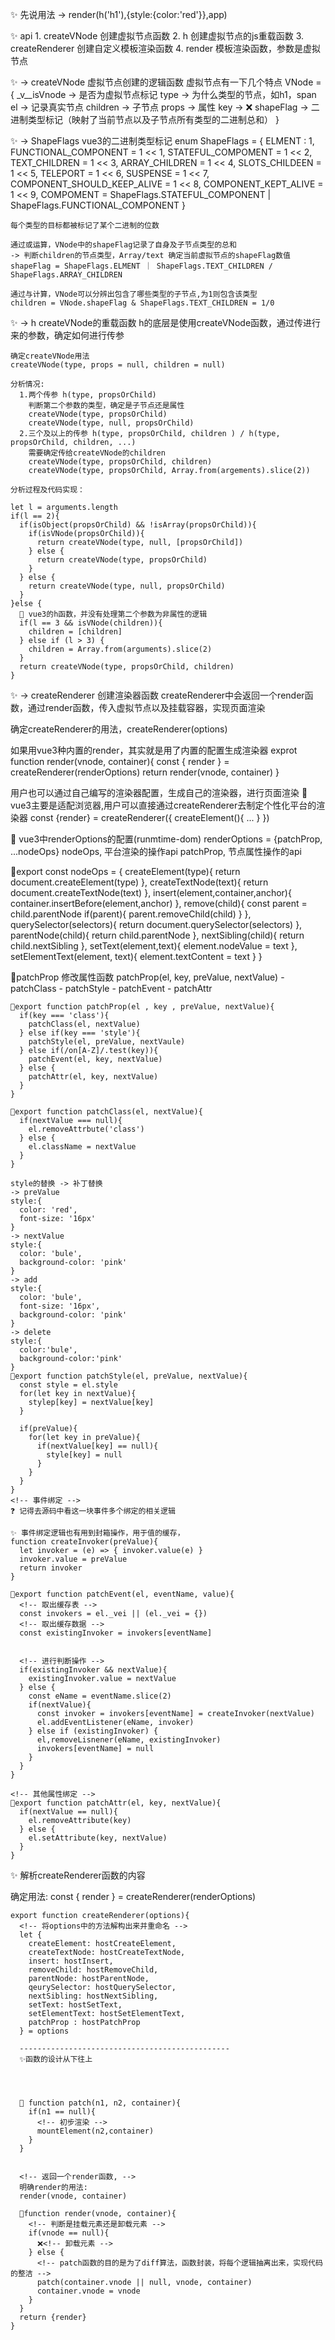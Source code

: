 ✨ 先说用法 -> render(h('h1'),{style:{color:'red'}},app)
  
✨ api 
    1. createVNode 创建虚拟节点函数
    2. h 创建虚拟节点的js重载函数
    3. createRenderer 创建自定义模板渲染函数
    4. render 模板渲染函数，参数是虚拟节点

✨ -> createVNode 虚拟节点创建的逻辑函数
    虚拟节点有一下几个特点
    VNode = {
      _v__isVnode   ->    是否为虚拟节点标记
      type          ->    为什么类型的节点，如h1，span
      el            ->    记录真实节点
      children      ->    子节点
      props         ->    属性
      key           ->    ❌
      shapeFlag     ->    二进制类型标记（映射了当前节点以及子节点所有类型的二进制总和）
    }

✨ -> ShapeFlags vue3的二进制类型标记
    enum ShapeFlags = {
      ELMENT : 1,
      FUNCTIONAL_COMPONENT = 1 << 1,
      STATEFUL_COMPOMENT = 1 << 2,
      TEXT_CHILDREN = 1 << 3,
      ARRAY_CHILDREN = 1 << 4,
      SLOTS_CHILDEEN = 1 << 5,
      TELEPORT = 1 << 6,
      SUSPENSE = 1 << 7,
      COMPONENT_SHOULD_KEEP_ALIVE = 1 << 8,
      COMPONENT_KEPT_ALIVE = 1 << 9,
      COMPOMENT = ShapeFlags.STATEFUL_COMPONENT | ShapeFlags.FUNCTIONAL_COMPONENT
    }

    每个类型的目标都被标记了某个二进制的位数
    
    通过或运算，VNode中的shapeFlag记录了自身及子节点类型的总和
    -> 判断children的节点类型，Array/text 确定当前虚拟节点的shapeFlag数值
    shapeFlag = ShapeFlags.ELMENT ｜ ShapeFlags.TEXT_CHILDREN / ShapeFlags.ARRAY_CHILDREN
    
    通过与计算，VNode可以分辨出包含了哪些类型的子节点,为1则包含该类型
    children = VNode.shapeFlag & ShapeFlags.TEXT_CHILDREN = 1/0

  
✨ -> h createVNode的重载函数
    h的底层是使用createVNode函数，通过传进行来的参数，确定如何进行传参
    
    确定createVNode用法
    createVNode(type, props = null, children = null)
    
    分析情况:
      1.两个传参 h(type, propsOrChild)
        判断第二个参数的类型，确定是子节点还是属性
        createVNode(type, propsOrChild)
        createVNode(type, null, propsOrChild)
      2.三个及以上的传参 h(type, propsOrChild, children ) / h(type, propsOrChild, children, ...)
        需要确定传给createVNode的children
        createVNode(type, propsOrChild, children)
        createVNode(type, propsOrChild, Array.from(argements).slice(2))
    
    分析过程及代码实现：

    let l = arguments.length 
    if(l == 2){
      if(isObject(propsOrChild) && !isArray(propsOrChild)){
        if(isVNode(propsOrChild)){
          return createVNode(type, null, [propsOrChild])
        } else {
          return createVNode(type, propsOrChild)
        }
      } else {
        return createVNode(type, null, propsOrChild)
      }
    }else {
      🚩 vue3的h函数，并没有处理第二个参数为非属性的逻辑
      if(l == 3 && isVNode(children)){
        children = [children]
      } else if (l > 3) {
        children = Array.from(arguments).slice(2) 
      }
      return createVNode(type, propsOrChild, children)
    }
    

✨ -> createRenderer 创建渲染器函数
  createRenderer中会返回一个render函数，通过render函数，传入虚拟节点以及挂载容器，实现页面渲染
  
  确定createRenderer的用法，createRenderer(options) 

  如果用vue3种内置的render，其实就是用了内置的配置生成渲染器
  exprot function render(vnode, container){
    const { render } = createRenderer(renderOptions)
    return render(vnode, container)
  }

  用户也可以通过自己编写的渲染器配置，生成自己的渲染器，进行页面渲染
  🚩 vue3主要是适配浏览器,用户可以直接通过createRenderer去制定个性化平台的渲染器
  const {render} = createRenderer({
    createElement(){
      ...
    }
  })
  
  🚩 vue3中renderOptions的配置(runmtime-dom)
  renderOptions = {patchProp, ...nodeOps}
  nodeOps, 平台渲染的操作api
  patchProp, 节点属性操作的api 

  🚩export const nodeOps = {
    createElement(type){
      return document.createElement(type)
    },
    createTextNode(text){
      return document.createTextNode(text)
    },
    insert(element,container,anchor){
      container.insertBefore(element,anchor)
    },
    remove(child){
      const parent = child.parentNode
      if(parent){
        parent.removeChild(child)
      }
    },
    querySelector(selectors){
      return document.querySelector(selectors)
    },
    parentNode(child){
      return child.parentNode
    },
    nextSibling(child){
      return child.nextSibling
    },
    setText(element,text){
      element.nodeValue = text
    },
    setElementText(element, text){
      element.textContent = text
    }
  }

  🚩patchProp 修改属性函数
    patchProp(el, key, preValue, nextValue)
    - patchClass 
    - patchStyle
    - patchEvent
    - patchAttr

    🌟export function patchProp(el , key , preValue, nextValue){
      if(key === 'class'){
        patchClass(el, nextValue)
      } else if(key === 'style'){
        patchStyle(el, preValue, nextVaule)
      } else if(/on[A-Z]/.test(key)){
        patchEvent(el, key, nextValue)
      } else {
        patchAttr(el, key, nextValue)
      }
    }

    🌟export function patchClass(el, nextValue){
      if(nextValue === null){
        el.removeAttrbute('class')
      } else {
        el.className = nextValue
      }
    }

    style的替换 -> 补丁替换
    -> preValue
    style:{
      color: 'red',
      font-size: '16px'
    }
    -> nextValue
    style:{
      color: 'bule',
      background-color: 'pink'
    }
    -> add
    style:{
      color: 'bule',
      font-size: '16px',
      background-color: 'pink'
    }
    -> delete
    style:{
      color:'bule',
      background-color:'pink'
    }
    🌟export function patchStyle(el, preValue, nextValue){
      const style = el.style
      for(let key in nextValue){
        stylep[key] = nextValue[key]
      }
      
      if(preValue){
        for(let key in preValue){
          if(nextValue[key] == null){
            style[key] = null
          }
        }
      }
    }
    <!-- 事件绑定 -->
    ❓ 记得去源码中看这一块事件多个绑定的相关逻辑

    ✨ 事件绑定逻辑也有用到封箱操作，用于值的缓存，
    function createInvoker(preValue){
      let invoker = (e) => { invoker.value(e) }
      invoker.value = preValue
      return invoker
    }

    🌟export function patchEvent(el, eventName, value){
      <!-- 取出缓存表 -->
      const invokers = el._vei || (el._vei = {})
      <!-- 取出缓存数据 -->
      const existingInvoker = invokers[eventName]

      
      <!-- 进行判断操作 -->
      if(existingInvoker && nextValue){
        existingInvoker.value = nextValue
      } else {
        const eName = eventName.slice(2)
        if(nextValue){
          const invoker = invokers[eventName] = createInvoker(nextValue)
          el.addEventListener(eName, invoker)
        } else if (existingInvoker) {
          el,removeLisnener(eName, existingInvoker)
          invokers[eventName] = null
        }
      }
    }

    <!-- 其他属性绑定 -->
    🌟export function patchAttr(el, key, nextValue){
      if(nextValue == null){
        el.removeAttribute(key)
      } else {
        el.setAttribute(key, nextValue)
      }
    }


    
  ✨ 解析createRenderer函数的内容

  确定用法:
    const { render } = createRenderer(renderOptions)

    export function createRenderer(options){
      <!-- 将options中的方法解构出来并重命名 -->
      let {
        createElement: hostCreateElement,
        createTextNode: hostCreateTextNode,
        insert: hostInsert,
        removeChild: hostRemoveChild,
        parentNode: hostParentNode,
        qeurySelector: hostQuerySelector,
        nextSibling: hostNextSibling,
        setText: hostSetText,
        setElementText: hostSetElementText,
        patchProp : hostPatchProp
      } = options
      
      -----------------------------------------------
      ✨函数的设计从下往上


      

      🚩 function patch(n1, n2, container){
        if(n1 == null){
          <!-- 初步渲染 -->
          mountElement(n2,container)
        }
      }


      <!-- 返回一个render函数, -->
      明确render的用法:
      render(vnode, container)

      🚩function render(vnode, container){
        <!-- 判断是挂载元素还是卸载元素 -->
        if(vnode == null){
          ❌<!-- 卸载元素 -->
        } else {
          <!-- patch函数的目的是为了diff算法，函数封装，将每个逻辑抽离出来，实现代码的整洁 -->
          patch(container.vnode || null, vnode, container)
          container.vnode = vnode
        }
      }
      return {render}
    }

  
  
  
  
  
  


      
    

  

